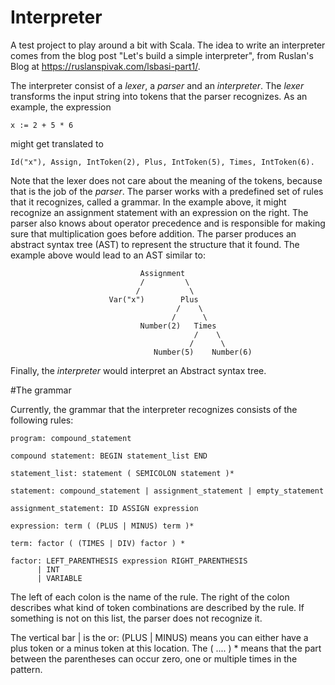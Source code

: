 # Interpreter

A test project to play around a bit with Scala. The idea to write an
interpreter comes from the blog post "Let's build a simple interpreter", from
Ruslan's Blog at https://ruslanspivak.com/lsbasi-part1/.

The interpreter consist of a _lexer_, a _parser_ and an _interpreter_. The _lexer_
transforms the input string into tokens that the parser recognizes. As an
example, the expression

    x := 2 + 5 * 6

might get translated to

    Id("x"), Assign, IntToken(2), Plus, IntToken(5), Times, IntToken(6).

Note that the lexer does not care about the meaning of the tokens, because that
is the job of the _parser_. The parser works with a predefined set of rules that
it recognizes, called a grammar. In the example above, it might recognize an
assignment statement with an expression on the right. The parser also knows
about operator precedence and is responsible for making sure that multiplication
goes before addition.
The parser produces an abstract syntax tree (AST) to represent the structure that it
found. The example above would lead to an AST similar to:

                                 Assignment
                                 /         \
                                /           \
                          Var("x")        Plus
                                         /    \
                                        /      \
                                 Number(2)   Times
                                             /    \
                                            /      \
                                    Number(5)    Number(6)


Finally, the _interpreter_ would interpret an Abstract syntax tree.

#The grammar

Currently, the grammar that the interpreter recognizes consists of the following
rules:

    program: compound_statement

    compound statement: BEGIN statement_list END

    statement_list: statement ( SEMICOLON statement )*

    statement: compound_statement | assignment_statement | empty_statement

    assignment_statement: ID ASSIGN expression

    expression: term ( (PLUS | MINUS) term )*

    term: factor ( (TIMES | DIV) factor ) *

    factor: LEFT_PARENTHESIS expression RIGHT_PARENTHESIS
          | INT
          | VARIABLE

The left of each colon is the name of the rule. The right of the colon describes
what kind of token combinations are described by the rule. If something is not
on this list, the parser does not recognize it.

The vertical bar | is the or: (PLUS | MINUS) means you can either have a plus
token  or a minus token at this location.
The ( .... ) * means that the part between the parentheses can occur zero, one
or multiple times in the pattern.
